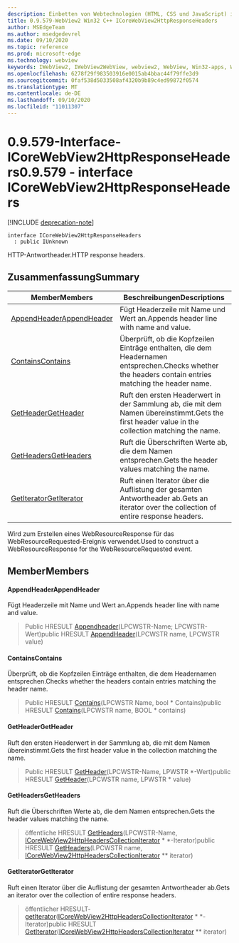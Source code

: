 ```yaml
---
description: Einbetten von Webtechnologien (HTML, CSS und JavaScript) in ihre systemeigenen Anwendungen mit dem Microsoft Edge WebView2-Steuerelement
title: 0.9.579-WebView2 Win32 C++ ICoreWebView2HttpResponseHeaders
author: MSEdgeTeam
ms.author: msedgedevrel
ms.date: 09/10/2020
ms.topic: reference
ms.prod: microsoft-edge
ms.technology: webview
keywords: IWebView2, IWebView2WebView, webview2, WebView, Win32-apps, Win32, Edge, ICoreWebView2, ICoreWebView2Controller, Browser-Steuerelement, Edge-HTML, ICoreWebView2HttpResponseHeaders
ms.openlocfilehash: 6278f29f983503916e0015ab4bbac44f79ffe3d9
ms.sourcegitcommit: 0faf538d5033508af4320b9b89c4ed99872f0574
ms.translationtype: MT
ms.contentlocale: de-DE
ms.lasthandoff: 09/10/2020
ms.locfileid: "11011307"
---
```

# <span data-ttu-id="ed0cd-104">0.9.579-Interface-ICoreWebView2HttpResponseHeaders</span><span class="sxs-lookup"><span data-stu-id="ed0cd-104">0.9.579 - interface ICoreWebView2HttpResponseHeaders</span></span> 

[!INCLUDE [deprecation-note](../../includes/deprecation-note.md)]

```
interface ICoreWebView2HttpResponseHeaders
  : public IUnknown
```

<span data-ttu-id="ed0cd-105">HTTP-Antwortheader.</span><span class="sxs-lookup"><span data-stu-id="ed0cd-105">HTTP response headers.</span></span>

## <span data-ttu-id="ed0cd-106">Zusammenfassung</span><span class="sxs-lookup"><span data-stu-id="ed0cd-106">Summary</span></span>

 <span data-ttu-id="ed0cd-107">Member</span><span class="sxs-lookup"><span data-stu-id="ed0cd-107">Members</span></span>                        | <span data-ttu-id="ed0cd-108">Beschreibungen</span><span class="sxs-lookup"><span data-stu-id="ed0cd-108">Descriptions</span></span>
--------------------------------|---------------------------------------------
[<span data-ttu-id="ed0cd-109">AppendHeader</span><span class="sxs-lookup"><span data-stu-id="ed0cd-109">AppendHeader</span></span>](#appendheader) | <span data-ttu-id="ed0cd-110">Fügt Headerzeile mit Name und Wert an.</span><span class="sxs-lookup"><span data-stu-id="ed0cd-110">Appends header line with name and value.</span></span>
[<span data-ttu-id="ed0cd-111">Contains</span><span class="sxs-lookup"><span data-stu-id="ed0cd-111">Contains</span></span>](#contains) | <span data-ttu-id="ed0cd-112">Überprüft, ob die Kopfzeilen Einträge enthalten, die dem Headernamen entsprechen.</span><span class="sxs-lookup"><span data-stu-id="ed0cd-112">Checks whether the headers contain entries matching the header name.</span></span>
[<span data-ttu-id="ed0cd-113">GetHeader</span><span class="sxs-lookup"><span data-stu-id="ed0cd-113">GetHeader</span></span>](#getheader) | <span data-ttu-id="ed0cd-114">Ruft den ersten Headerwert in der Sammlung ab, die mit dem Namen übereinstimmt.</span><span class="sxs-lookup"><span data-stu-id="ed0cd-114">Gets the first header value in the collection matching the name.</span></span>
[<span data-ttu-id="ed0cd-115">GetHeaders</span><span class="sxs-lookup"><span data-stu-id="ed0cd-115">GetHeaders</span></span>](#getheaders) | <span data-ttu-id="ed0cd-116">Ruft die Überschriften Werte ab, die dem Namen entsprechen.</span><span class="sxs-lookup"><span data-stu-id="ed0cd-116">Gets the header values matching the name.</span></span>
[<span data-ttu-id="ed0cd-117">GetIterator</span><span class="sxs-lookup"><span data-stu-id="ed0cd-117">GetIterator</span></span>](#getiterator) | <span data-ttu-id="ed0cd-118">Ruft einen Iterator über die Auflistung der gesamten Antwortheader ab.</span><span class="sxs-lookup"><span data-stu-id="ed0cd-118">Gets an iterator over the collection of entire response headers.</span></span>

<span data-ttu-id="ed0cd-119">Wird zum Erstellen eines WebResourceResponse für das WebResourceRequested-Ereignis verwendet.</span><span class="sxs-lookup"><span data-stu-id="ed0cd-119">Used to construct a WebResourceResponse for the WebResourceRequested event.</span></span>

## <span data-ttu-id="ed0cd-120">Member</span><span class="sxs-lookup"><span data-stu-id="ed0cd-120">Members</span></span>

#### <span data-ttu-id="ed0cd-121">AppendHeader</span><span class="sxs-lookup"><span data-stu-id="ed0cd-121">AppendHeader</span></span> 

<span data-ttu-id="ed0cd-122">Fügt Headerzeile mit Name und Wert an.</span><span class="sxs-lookup"><span data-stu-id="ed0cd-122">Appends header line with name and value.</span></span>

> <span data-ttu-id="ed0cd-123">Public HRESULT [Appendheader](#appendheader)(LPCWSTR-Name; LPCWSTR-Wert)</span><span class="sxs-lookup"><span data-stu-id="ed0cd-123">public HRESULT [AppendHeader](#appendheader)(LPCWSTR name, LPCWSTR value)</span></span>

#### <span data-ttu-id="ed0cd-124">Contains</span><span class="sxs-lookup"><span data-stu-id="ed0cd-124">Contains</span></span> 

<span data-ttu-id="ed0cd-125">Überprüft, ob die Kopfzeilen Einträge enthalten, die dem Headernamen entsprechen.</span><span class="sxs-lookup"><span data-stu-id="ed0cd-125">Checks whether the headers contain entries matching the header name.</span></span>

> <span data-ttu-id="ed0cd-126">Public HRESULT [Contains](#contains)(LPCWSTR Name, bool \* Contains)</span><span class="sxs-lookup"><span data-stu-id="ed0cd-126">public HRESULT [Contains](#contains)(LPCWSTR name, BOOL \* contains)</span></span>

#### <span data-ttu-id="ed0cd-127">GetHeader</span><span class="sxs-lookup"><span data-stu-id="ed0cd-127">GetHeader</span></span> 

<span data-ttu-id="ed0cd-128">Ruft den ersten Headerwert in der Sammlung ab, die mit dem Namen übereinstimmt.</span><span class="sxs-lookup"><span data-stu-id="ed0cd-128">Gets the first header value in the collection matching the name.</span></span>

> <span data-ttu-id="ed0cd-129">Public HRESULT [GetHeader](#getheader)(LPCWSTR-Name, LPWSTR \*-Wert)</span><span class="sxs-lookup"><span data-stu-id="ed0cd-129">public HRESULT [GetHeader](#getheader)(LPCWSTR name, LPWSTR \* value)</span></span>

#### <span data-ttu-id="ed0cd-130">GetHeaders</span><span class="sxs-lookup"><span data-stu-id="ed0cd-130">GetHeaders</span></span> 

<span data-ttu-id="ed0cd-131">Ruft die Überschriften Werte ab, die dem Namen entsprechen.</span><span class="sxs-lookup"><span data-stu-id="ed0cd-131">Gets the header values matching the name.</span></span>

> <span data-ttu-id="ed0cd-132">öffentliche HRESULT [GetHeaders](#getheaders)(LPCWSTR-Name, [ICoreWebView2HttpHeadersCollectionIterator](icorewebview2httpheaderscollectioniterator.md) \* \*-Iterator)</span><span class="sxs-lookup"><span data-stu-id="ed0cd-132">public HRESULT [GetHeaders](#getheaders)(LPCWSTR name, [ICoreWebView2HttpHeadersCollectionIterator](icorewebview2httpheaderscollectioniterator.md) \*\* iterator)</span></span>

#### <span data-ttu-id="ed0cd-133">GetIterator</span><span class="sxs-lookup"><span data-stu-id="ed0cd-133">GetIterator</span></span> 

<span data-ttu-id="ed0cd-134">Ruft einen Iterator über die Auflistung der gesamten Antwortheader ab.</span><span class="sxs-lookup"><span data-stu-id="ed0cd-134">Gets an iterator over the collection of entire response headers.</span></span>

> <span data-ttu-id="ed0cd-135">öffentlicher HRESULT- [getIterator](#getiterator)([ICoreWebView2HttpHeadersCollectionIterator](icorewebview2httpheaderscollectioniterator.md) \* \*-Iterator)</span><span class="sxs-lookup"><span data-stu-id="ed0cd-135">public HRESULT [GetIterator](#getiterator)([ICoreWebView2HttpHeadersCollectionIterator](icorewebview2httpheaderscollectioniterator.md) \*\* iterator)</span></span>

